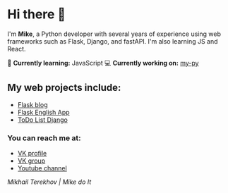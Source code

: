 # Hi there 👋

I'm **Mike**, a Python developer with several years of experience using web frameworks such as Flask, Django, and fastAPI. I'm also learning JS and React.

🌱 **Currently learning:** JavaScript
💻 **Currently working on:** [my-py](https://github.com/mikedoit)

## My web projects include:

- [Flask blog](https://github.com/mikedoit/flask-blog)
- [Flask English App](https://github.com/mikedoit/flask-english-app)
- [ToDo List Django](https://github.com/mikedoit/todo-list-django)

### You can reach me at:

- [VK profile](https://vk.com/mike_do_it)
- [VK group](https://vk.com/mike_do_it_group)
- [Youtube channel](https://www.youtube.com/channel/UCzgWZb3qZpGq0dvL8zKwFQQ)

_Mikhail Terekhov | Mike do It_
